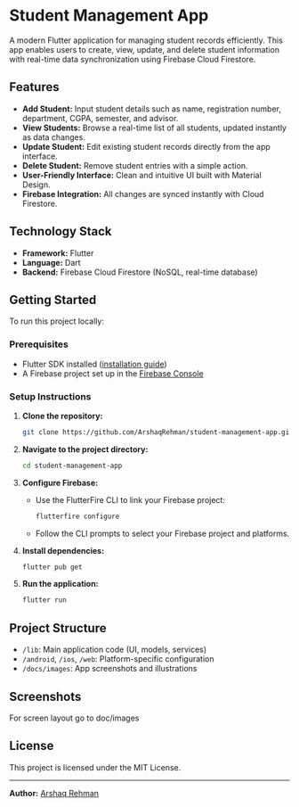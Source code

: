 # Student Management App

A modern Flutter application for managing student records efficiently. This app enables users to create, view, update, and delete student information with real-time data synchronization using Firebase Cloud Firestore.

## Features

- **Add Student:** Input student details such as name, registration number, department, CGPA, semester, and advisor.
- **View Students:** Browse a real-time list of all students, updated instantly as data changes.
- **Update Student:** Edit existing student records directly from the app interface.
- **Delete Student:** Remove student entries with a simple action.
- **User-Friendly Interface:** Clean and intuitive UI built with Material Design.
- **Firebase Integration:** All changes are synced instantly with Cloud Firestore.

## Technology Stack

- **Framework:** Flutter
- **Language:** Dart
- **Backend:** Firebase Cloud Firestore (NoSQL, real-time database)

## Getting Started

To run this project locally:

### Prerequisites

- Flutter SDK installed ([installation guide](https://flutter.dev/docs/get-started/install))
- A Firebase project set up in the [Firebase Console](https://console.firebase.google.com/)

### Setup Instructions

1. **Clone the repository:**
    ```sh
    git clone https://github.com/ArshaqRehman/student-management-app.git
    ```

2. **Navigate to the project directory:**
    ```sh
    cd student-management-app
    ```

3. **Configure Firebase:**
    - Use the FlutterFire CLI to link your Firebase project:
      ```sh
      flutterfire configure
      ```
    - Follow the CLI prompts to select your Firebase project and platforms.

4. **Install dependencies:**
    ```sh
    flutter pub get
    ```

5. **Run the application:**
    ```sh
    flutter run
    ```

## Project Structure

- `/lib`: Main application code (UI, models, services)
- `/android`, `/ios`, `/web`: Platform-specific configuration
- `/docs/images`: App screenshots and illustrations

## Screenshots

For screen layout go to doc/images

## License

This project is licensed under the MIT License.

---

**Author:** [Arshaq Rehman](https://github.com/ArshaqRehman)
